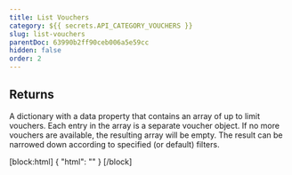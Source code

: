 ```yaml
---
title: List Vouchers
category: ${{ secrets.API_CATEGORY_VOUCHERS }}
slug: list-vouchers
parentDoc: 63990b2ff90ceb006a5e59cc
hidden: false
order: 2
---
```


## Returns

A dictionary with a data property that contains an array of up to limit vouchers. Each entry in the array is a separate voucher object. If no more vouchers are available, the resulting array will be empty. The result can be narrowed down according to specified (or default) filters.

[block:html]
{
  "html": "<style>\n.rm-ReferenceMain .rm-Article {\n  display: flex;\n  flex-direction: column;\n}\n\n.rm-ParamContainer {\n  order: 1;\n}\n\n.field-description, .markdown-body {\n  order: 2;\n}\n\n.rm-ReferenceMain .markdown-body {\n  margin-top: 10px\n}\n\n.rm-ReferenceMain .rm-Article .rm-APISectionHeader {\n  order: 3;\n}\n\n[class^=\"APIResponseSchemaPicker\"] {\n  order: 4;\n}\n\n[class^=\"Footer-desktop\"] {\n  order: 5\n}\n</style></style>"
}
[/block]
